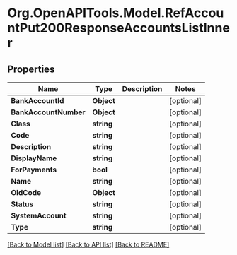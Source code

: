 # Org.OpenAPITools.Model.RefAccountPut200ResponseAccountsListInner

## Properties

Name | Type | Description | Notes
------------ | ------------- | ------------- | -------------
**BankAccountId** | **Object** |  | [optional] 
**BankAccountNumber** | **Object** |  | [optional] 
**Class** | **string** |  | [optional] 
**Code** | **string** |  | [optional] 
**Description** | **string** |  | [optional] 
**DisplayName** | **string** |  | [optional] 
**ForPayments** | **bool** |  | [optional] 
**Name** | **string** |  | [optional] 
**OldCode** | **Object** |  | [optional] 
**Status** | **string** |  | [optional] 
**SystemAccount** | **string** |  | [optional] 
**Type** | **string** |  | [optional] 

[[Back to Model list]](../README.md#documentation-for-models) [[Back to API list]](../README.md#documentation-for-api-endpoints) [[Back to README]](../README.md)

